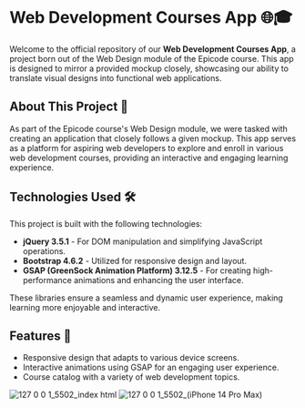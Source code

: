 # Web Development Courses App 🌐🎓

Welcome to the official repository of our **Web Development Courses App**, a project born out of the Web Design module of the Epicode course. This app is designed to mirror a provided mockup closely, showcasing our ability to translate visual designs into functional web applications.

## About This Project 📖

As part of the Epicode course's Web Design module, we were tasked with creating an application that closely follows a given mockup. This app serves as a platform for aspiring web developers to explore and enroll in various web development courses, providing an interactive and engaging learning experience.

## Technologies Used 🛠️

This project is built with the following technologies:

- **jQuery 3.5.1** - For DOM manipulation and simplifying JavaScript operations.
- **Bootstrap 4.6.2** - Utilized for responsive design and layout.
- **GSAP (GreenSock Animation Platform) 3.12.5** - For creating high-performance animations and enhancing the user interface.

These libraries ensure a seamless and dynamic user experience, making learning more enjoyable and interactive.

## Features 🌟

- Responsive design that adapts to various device screens.
- Interactive animations using GSAP for an engaging user experience.
- Course catalog with a variety of web development topics.


![127 0 0 1_5502_index html](https://github.com/Aoblu87/mockup-courses-static-app/assets/126720391/f9de1977-2374-4900-bf8f-bc73da4ef344)
![127 0 0 1_5502_(iPhone 14 Pro Max)](https://github.com/Aoblu87/web-dev-courses-app-epicode-project/assets/126720391/ca7f86e3-5f5f-4b49-9e20-3cd6f313c950)
